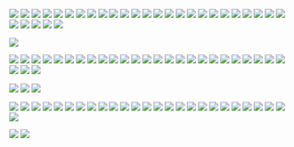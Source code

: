 <!-- This file seems to be needed to ensure images with <img> tags show properly -->

![](/images/posts/cognition-and-learning/certs/CFI-certificate-AF.png)
![](/images/posts/cognition-and-learning/certs/CFI-certificate-APS.png)
![](/images/posts/cognition-and-learning/certs/CFI-certificate-CFF.png)
![](/images/posts/cognition-and-learning/certs/CFI-certificate-FAF.png)
![](/images/posts/cognition-and-learning/certs/CFI-certificate-I3SM.png)
![](/images/posts/cognition-and-learning/certs/CFI-certificate-IBV.png)
![](/images/posts/cognition-and-learning/certs/CFI-certificate-MFP.png)
![](/images/posts/cognition-and-learning/certs/CFI-certificate-OM.png)
![](/images/posts/cognition-and-learning/certs/CFI-certificate-RFS.png)
![](/images/posts/cognition-and-learning/certs/CFI-certificate-DVM.png)
![](/images/posts/cognition-and-learning/certs/CFI-certificate-CVA.png)
![](/images/posts/cognition-and-learning/certs/CFI-certificate-3SM.png)
![](/images/posts/cognition-and-learning/certs/CFI-certificate-BaF.png)
![](/images/posts/cognition-and-learning/certs/CFI-certificate-FPAMCFF.png)
![](/images/posts/cognition-and-learning/certs/CFI-certificate-SSA.png)
![](/images/posts/cognition-and-learning/certs/CFI-certificate-DDV.png)
![](/images/posts/cognition-and-learning/certs/CFI-certificate-PE.png)
![](/images/posts/cognition-and-learning/certs/CFI-certificate-PPP.png)
![](/images/posts/cognition-and-learning/certs/CFI-certificate-PBIF.png)
![](/images/posts/cognition-and-learning/certs/CFI-certificate-PQF.png)
![](/images/posts/cognition-and-learning/certs/CFI-certificate-PQFCS.png)
![](/images/posts/cognition-and-learning/certs/CFI-certificate-PPF.png)
![](/images/posts/cognition-and-learning/certs/CFI-certificate-AM.png)
![](/images/posts/cognition-and-learning/certs/CFI-certificate-EBP.png)
![](/images/posts/cognition-and-learning/certs/CFI-certificate-CBS.png)
![](/images/posts/cognition-and-learning/certs/CFI-certificate-RESFM.png)
![](/images/posts/cognition-and-learning/certs/CFI-certificate-AGDBR.png)
![](/images/posts/cognition-and-learning/certs/CFI-certificate-FMVA.png)
![](/images/posts/cognition-and-learning/certs/CFI-certificate-SQLF.png)
![](/images/posts/cognition-and-learning/certs/CFI-certificate-CDAE.png)

![](/images/posts/cognition-and-learning/certs/certificate-of-completion-for-product-strategy-microcertification.png)

![](/images/posts/cognition-and-learning/certs/kaggle-itml.png)
![](/images/posts/cognition-and-learning/certs/kaggle-iml.png)
![](/images/posts/cognition-and-learning/certs/kaggle-ts.png)
![](/images/posts/cognition-and-learning/certs/kaggle-pandas.png)
![](/images/posts/cognition-and-learning/certs/kaggle-dc.png)
![](/images/posts/cognition-and-learning/certs/365ds-itdads.png)
![](/images/posts/cognition-and-learning/certs/365ds-tsawp.png)
![](/images/posts/cognition-and-learning/certs/365ds-mlip.png)
![](/images/posts/cognition-and-learning/certs/365ds-dlwtf2.png)
![](/images/posts/cognition-and-learning/certs/365ds-dcpp.png)
![](/images/posts/cognition-and-learning/certs/365ds-dpwn.png)
![](/images/posts/cognition-and-learning/certs/365ds-stats.png)
![](/images/posts/cognition-and-learning/certs/365ds-prob.png)
![](/images/posts/cognition-and-learning/certs/365ds-maths.png)
![](/images/posts/cognition-and-learning/certs/365ds-ppb.png)
![](/images/posts/cognition-and-learning/certs/365ds-sql.png)
![](/images/posts/cognition-and-learning/certs/365ds-mlpaz.png)
![](/images/posts/cognition-and-learning/certs/365ds-mlaaz.png)
![](/images/posts/cognition-and-learning/certs/365ds-mlknn.png)
![](/images/posts/cognition-and-learning/certs/365ds-mlddbacw.png)
![](/images/posts/cognition-and-learning/certs/365ds-caip.png)
![](/images/posts/cognition-and-learning/certs/365ds-ite.png)
![](/images/posts/cognition-and-learning/certs/365ds-itp.png)
![](/images/posts/cognition-and-learning/certs/365ds-cdvc.png)
![](/images/posts/cognition-and-learning/certs/365ds-dact.png)
![](/images/posts/cognition-and-learning/certs/365ds-dsct.png)
![](/images/posts/cognition-and-learning/certs/365ds-ds.png)
![](/images/posts/cognition-and-learning/certs/365ds-itai.png)

![](/images/posts/cognition-and-learning/certs/cybrary-cert-soc-analyst-level-1.png)
![](/images/posts/cognition-and-learning/certs/cybrary-cert-network-engineer.png)
![](/images/posts/cognition-and-learning/certs/cybrary-cert-system-administrator.png)

![](/images/posts/cognition-and-learning/certs/CISA-ICS-100W.png)
![](/images/posts/cognition-and-learning/certs/CISA-ICS-210W-01.png)
![](/images/posts/cognition-and-learning/certs/CISA-ICS-210W-02.png)
![](/images/posts/cognition-and-learning/certs/CISA-ICS-210W-03.png)
![](/images/posts/cognition-and-learning/certs/CISA-ICS-210W-04.png)
![](/images/posts/cognition-and-learning/certs/CISA-ICS-210W-05.png)
![](/images/posts/cognition-and-learning/certs/CISA-ICS-210W-06.png)
![](/images/posts/cognition-and-learning/certs/CISA-ICS-210W-07.png)
![](/images/posts/cognition-and-learning/certs/CISA-ICS-210W-08.png)
![](/images/posts/cognition-and-learning/certs/CISA-ICS-210W-09.png)
![](/images/posts/cognition-and-learning/certs/CISA-ICS-210W-10.png)
![](/images/posts/cognition-and-learning/certs/CISA-ICS-210W-11.png)
![](/images/posts/cognition-and-learning/certs/CISA-ICS-301V.png)
![](/images/posts/cognition-and-learning/certs/CISA-ICS-401V.png)
![](/images/posts/cognition-and-learning/certs/CISA-ICSJWG-01.png)
![](/images/posts/cognition-and-learning/certs/CISA-ICSJWG-02.png)
![](/images/posts/cognition-and-learning/certs/CISA-ICSJWG-03.png)
![](/images/posts/cognition-and-learning/certs/CISA-ICSJWG-04.png)
![](/images/posts/cognition-and-learning/certs/CISA-ICSJWG-05.png)
![](/images/posts/cognition-and-learning/certs/CISA-ICSJWG-06.png)
![](/images/posts/cognition-and-learning/certs/CISA-ICSJWG-07.png)
![](/images/posts/cognition-and-learning/certs/CISA-ICSJWG-08.png)
![](/images/posts/cognition-and-learning/certs/CISA-ICSJWG-09.png)
![](/images/posts/cognition-and-learning/certs/CISA-ICSJWG-10.png)
![](/images/posts/cognition-and-learning/certs/CISA-ICSJWG-11.png)
![](/images/posts/cognition-and-learning/certs/CISA-ICSJWG-12.png)

![](/images/site/me.jpg)
![](/images/site/degree.png)
